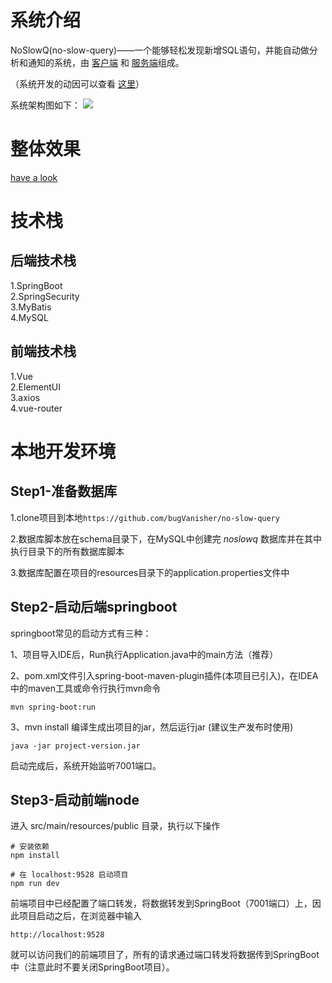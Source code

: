 # 系统介绍
NoSlowQ(no-slow-query)——一个能够轻松发现新增SQL语句，并能自动做分析和通知的系统，由 [客户端](https://github.com/bugVanisher/newsql-agent) 和 [服务端](https://github.com/bugVanisher/no-slow-query)组成。

（系统开发的动因可以查看 [这里](https://bugvanisher.github.io/2019/02/09/why-we-need-sql-analyse/)）

系统架构图如下：
![](http://assets.processon.com/chart_image/5b4a1a69e4b07df3b43b1501.png)


# 整体效果

[have a look](https://bugvanisher.github.io/2019/02/17/the-demonstration-of-mbappe/)

# 技术栈
## 后端技术栈

1.SpringBoot  
2.SpringSecurity  
3.MyBatis  
4.MySQL  

## 前端技术栈

1.Vue  
2.ElementUI  
3.axios  
4.vue-router  

# 本地开发环境
## Step1-准备数据库

1.clone项目到本地```https://github.com/bugVanisher/no-slow-query```  

2.数据库脚本放在schema目录下，在MySQL中创建完 *noslowq* 数据库并在其中执行目录下的所有数据库脚本

3.数据库配置在项目的resources目录下的application.properties文件中 


## Step2-启动后端springboot
springboot常见的启动方式有三种：

1、项目导入IDE后，Run执行Application.java中的main方法（推荐）

2、pom.xml文件引入spring-boot-maven-plugin插件(本项目已引入)，在IDEA中的maven工具或命令行执行mvn命令

```
mvn spring-boot:run
```

3、mvn install 编译生成出项目的jar，然后运行jar (建议生产发布时使用)

```
java -jar project-version.jar
```

启动完成后，系统开始监听7001端口。

## Step3-启动前端node
进入 src/main/resources/public 目录，执行以下操作

```shell
# 安装依赖
npm install

# 在 localhost:9528 启动项目
npm run dev
```  

前端项目中已经配置了端口转发，将数据转发到SpringBoot（7001端口）上，因此项目启动之后，在浏览器中输入

```
http://localhost:9528 
```
就可以访问我们的前端项目了，所有的请求通过端口转发将数据传到SpringBoot中（注意此时不要关闭SpringBoot项目）。

